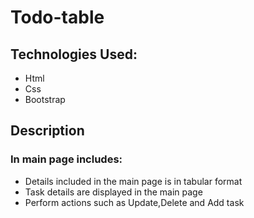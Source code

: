 # Todo-table
## Technologies Used: 
- Html 
- Css 
- Bootstrap

## Description
### In main page includes: 
- Details included in the main page is in tabular format
- Task details are displayed in the main page 
- Perform actions such as Update,Delete and Add task
